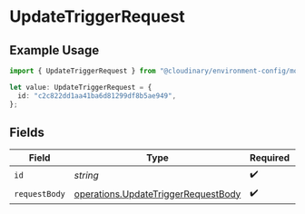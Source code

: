 # UpdateTriggerRequest

## Example Usage

```typescript
import { UpdateTriggerRequest } from "@cloudinary/environment-config/models/operations";

let value: UpdateTriggerRequest = {
  id: "c2c822dd1aa41ba6d81299df8b5ae949",
};
```

## Fields

| Field                                                                                      | Type                                                                                       | Required                                                                                   | Description                                                                                | Example                                                                                    |
| ------------------------------------------------------------------------------------------ | ------------------------------------------------------------------------------------------ | ------------------------------------------------------------------------------------------ | ------------------------------------------------------------------------------------------ | ------------------------------------------------------------------------------------------ |
| `id`                                                                                       | *string*                                                                                   | :heavy_check_mark:                                                                         | N/A                                                                                        | c2c822dd1aa41ba6d81299df8b5ae949                                                           |
| `requestBody`                                                                              | [operations.UpdateTriggerRequestBody](../../models/operations/updatetriggerrequestbody.md) | :heavy_check_mark:                                                                         | N/A                                                                                        |                                                                                            |